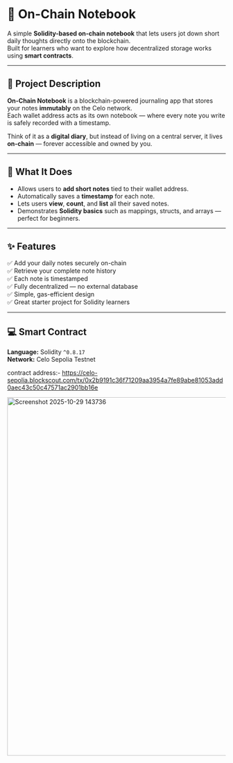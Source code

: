 # 🧾 On-Chain Notebook

A simple **Solidity-based on-chain notebook** that lets users jot down short daily thoughts directly onto the blockchain.  
Built for learners who want to explore how decentralized storage works using **smart contracts**.

---

## 🧠 Project Description

**On-Chain Notebook** is a blockchain-powered journaling app that stores your notes **immutably** on the Celo network.  
Each wallet address acts as its own notebook — where every note you write is safely recorded with a timestamp.  

Think of it as a **digital diary**, but instead of living on a central server, it lives **on-chain** — forever accessible and owned by you.

---

## 🚀 What It Does

- Allows users to **add short notes** tied to their wallet address.  
- Automatically saves a **timestamp** for each note.  
- Lets users **view**, **count**, and **list** all their saved notes.  
- Demonstrates **Solidity basics** such as mappings, structs, and arrays — perfect for beginners.  

---

## ✨ Features

✅ Add your daily notes securely on-chain  
✅ Retrieve your complete note history  
✅ Each note is timestamped  
✅ Fully decentralized — no external database  
✅ Simple, gas-efficient design  
✅ Great starter project for Solidity learners  

---

## 💻 Smart Contract

**Language:** Solidity `^0.8.17`  
**Network:** Celo Sepolia Testnet  

contract address:- https://celo-sepolia.blockscout.com/tx/0x2b9191c36f71209aa3954a7fe89abe81053add0aec43c50c47571ac2901bb16e


<img width="1316" height="826" alt="Screenshot 2025-10-29 143736" src="https://github.com/user-attachments/assets/c8e16b79-7c37-46fb-be31-c08d77f9f4ba" />  






